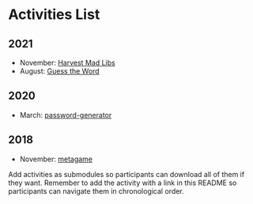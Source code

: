 # Activities List

## 2021

- November: [Harvest Mad Libs](https://github.com/CLEPyLadies/mad_libs)
- August: [Guess the Word](https://github.com/CLEPyLadies/guess_the_word)

## 2020

- March: [password-generator](https://github.com/CLEPyLadies/password-generator)

## 2018

- November: [metagame](https://github.com/CLEPyLadies/metagame)

Add activities as submodules so participants can download all of them if they want.
Remember to add the activity with a link in this README so participants can navigate
them in chronological order.
